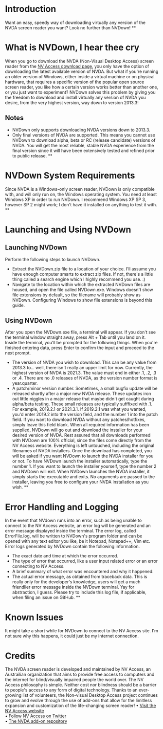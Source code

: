 # Introduction
Want an easy, speedy way of downloading virtually any version of the NVDA screen reader you want? Look no further than NVDown!
**
# What is NVDown, I hear thee cry
When you go to download the NVDA (Non-Visual Desktop Access) screen reader from the [NV Access download page](https://www.nvaccess.org/download), you only have the option of downloading the latest available version of NVDA. But what if you're running an older version of Windows, either inside a virtual machine or on physical hardware, that requires a specific version of the popular open source screen reader, you like how a certain version works better than another one, or you just want to experiment?
NVDown solves this problem by giving you the freedom to download and install virtually any version of NVDA you desire, from the very highest version, way down to version 2013.3!
## Notes
- NVDown only supports downloading NVDA versions down to 2013.3.
- Only final versions of NVDA are supported. This means you cannot use NVDown to download alpha, beta or RC (release candidate) versions of NVDA. You will get the most reliable, stable NVDA experience from the final version since it will have been extensively tested and refined prior to public release.
**
# NVDown System Requirements
Since NVDA is a Windows-only screen reader, NVDown is only compatible with, and will only run on, the Windows operating system.
You need at least Windows XP in order to run NVDown. I recommend Windows XP SP 3, however SP 2 might work; I don't have it installed on anything to test it with.
**
# Launching and Using NVDown
## Launching NVDown
Perform the following steps to launch NVDown.
- Extract the NVDown.zip file to a location of your choice. I'll assume you have enough computer smarts to extract zip files. If not, there's a little thing called a search engine which I highly recommend you use. :)
- Navigate to the location within which the extracted NVDown files are housed, and open the file called NVDown.exe. Windows doesn't show file extensions by default, so the filename will probably show as NVDown. Configuring Windows to show file extensions is beyond this guide.
## Using NVDown
After you open the NVDown.exe file, a terminal will appear. If you don't see the terminal window straight away, press Alt + Tab until you land on it. Inside the terminal, you'll be prompted for the following things. When you're finished entering data, press Enter to confirm the input and proceed to the next prompt.
- The version of NVDA you wish to download. This can be any value from 2013.3 to... well, there isn't really an upper limit for now. Currently, the highest version of NVDA is 2021.3. The value must end in either .1, .2, .3 or .4. There are no .0 releases of NVDA, as the version number format is year.quarter.
- A patch/minor version number. Sometimes, a small bugfix update will be released shortly after a major new NVDA release. These updates iron out little niggles in a major release that maybe didn't get caught during alpha/beta testing. These small releases are typically sufffixed with .1. For example, 2019.2.1 or 2021.3.1. If 2019.2.1 was what you wanted, you'd enter 2019.2 into the version field, and the number 1 into the patch field. If you want to download NVDA without any patches/hotfixes, simply leave this field blank.
When all required information has been supplied, NVDown will go out and download the installer for your desired version of NVDA. Rest assured that all downloads performed with NVDown are 100% official, since the files come directly from the NV Access website. Everything is left untouched, including the original filenames of NVDA installers.
Once the download has completed, you will be asked if you want NVDown to launch the NVDA installer for you or not. To have NVDown launch the installer automatically, type the number 1. If you want to launch the installer yourself, type the number 2 and NVDown will exit.
When NVDown launches the NVDA installer, it simply starts the executable and exits. No arguments are passed to the installer, leaving you free to configure your NVDA installation as you wish.
**
# Error Handling and Logging
In the event that NVdown runs into an error, such as being unable to connect to the NV Access website, an error log will be generated and an error message displayed inside the terminal. The error log, called ErrorFile.log, will be written to NVDown's program folder and can be opened with any text editor you like, be it Notepad, Notepad++, Vim etc.
Error logs generated by NVDown contain the following information.
- The exact date and time at which the error occurred.
- The type of error that occurred, like a user input related error or an error connecting to NV Access.
- A brief summary of what error was encountered and why it happened.
- The actual error message, as obtained from traceback data. This is really only for the developer's knowledge, users will get a much friendlier error message inside the NVDown terminal. Yay for abstraction, I guess.
Please try to include this log file, if applicable, when filing an issue on GitHub.
**
# Known Issues
It might take a short while for NVDown to connect to the NV Access site. I'm not sure why this happens, it could just be my internet connection.
# Credits
The NVDA screen reader is developed and maintained by NV Access, an Austrailian organization that aims to provide free access to computers and the internet for blind/visually impaired people the world over. The NV Access philosophy is simple. Neither cost nor blindness should be a barrier to people's access to any form of digital technology.
Thanks to an ever-growing list of volunteers, the Non-visual Desktop Access project continues to grow and evolve through the use of add-ons that allow for the limitless expansion and customization of the life-changing screen reader!
• [Visit the NV Access website](https://www.nvaccess.org)  
• [Follow NV Access on Twitter](https://www.twitter.com/NVAccess)  
• [The NVDA add-on repository](http://addons.nvda-project.org/)  
